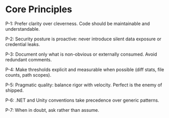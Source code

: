 # Core Principles

P-1: Prefer clarity over cleverness. Code should be maintainable and understandable.

P-2: Security posture is proactive: never introduce silent data exposure or credential leaks.

P-3: Document only what is non-obvious or externally consumed. Avoid redundant comments.

P-4: Make thresholds explicit and measurable when possible (diff stats, file counts, path scopes).

P-5: Pragmatic quality: balance rigor with velocity. Perfect is the enemy of shipped.

P-6: .NET and Unity conventions take precedence over generic patterns.

P-7: When in doubt, ask rather than assume.
